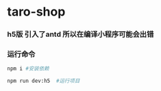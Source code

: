 # taro-shop

### h5版 引入了antd 所以在编译小程序可能会出错

### 运行命令
``` bash
npm i #安装依赖

npm run dev:h5  #运行项目
```
